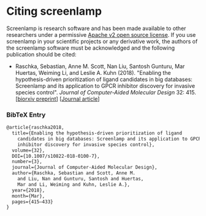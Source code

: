 # Citing screenlamp

Screenlamp is research software and has been made available to other researchers under a permissive [Apache v2 open source license](license). If you use screenlamp in your scientific projects or any derivative work, the authors of the screenlamp software must be acknowledged and the following publication should be cited:

- Raschka, Sebastian, Anne M. Scott, Nan Liu, Santosh Gunturu, Mar Huertas, Weiming Li, and Leslie A. Kuhn (2018). "Enabling the hypothesis-driven prioritization of ligand candidates in big databases: 
Screenlamp and its application to GPCR inhibitor discovery for invasive species control". *Journal of Computer-Aided Molecular Design* 32: 415.  
[[biorxiv preprint](https://www.biorxiv.org/content/early/2018/01/17/249151)]
 [[Journal article](https://link.springer.com/article/10.1007/s10822-018-0100-7)]



### BibTeX Entry

```tex
@article{raschka2018, 
  title={Enabling the hypothesis-driven prioritization of ligand 
    candidates in big databases: Screenlamp and its application to GPCR 
    inhibitor discovery for invasive species control}, 
  volume={32}, 
  DOI={10.1007/s10822-018-0100-7}, 
  number={3}, 
  journal={Journal of Computer-Aided Molecular Design}, 
  author={Raschka, Sebastian and Scott, Anne M. 
    and Liu, Nan and Gunturu, Santosh and Huertas, 
    Mar and Li, Weiming and Kuhn, Leslie A.}, 
  year={2018}, 
  month={Mar}, 
  pages={415–433}
}

```

